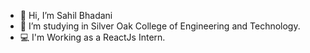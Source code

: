 - 👋 Hi, I’m Sahil Bhadani  
- 🌱 I’m studying in Silver Oak College of Engineering and Technology.
- 💻 I'm Working as a ReactJs Intern.

<!---
sahil7600/sahil7600 is a ✨ special ✨ repository because its `README.md` (this file) appears on your GitHub profile.
You can click the Preview link to take a look at your changes.
--->
